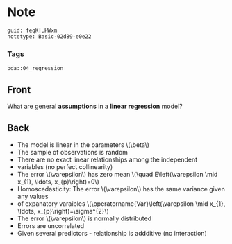 # Note
```
guid: feqK|,HWxm
notetype: Basic-02d89-e0e22
```

### Tags
```
bda::04_regression
```

## Front
What are general <b>assumptions</b> in a <b>linear regression</b>
model?

## Back
<ul>
  <li>The model is linear in the parameters \(\beta\)
  <li>The sample of observations is random
  <li>There are no exact linear relationships among the independent
  <li>variables (no perfect collinearity)
  <li>The error \(\varepsilon\) has zero mean \(\quad
  E\left(\varepsilon \mid x_{1}, \ldots, x_{p}\right)=0\)
  <li>Homoscedasticity: The error \(\varepsilon\) has the same
  variance given any values
  <li>of expanatory varaibles \(\operatorname{Var}\left(\varepsilon
  \mid x_{1}, \ldots, x_{p}\right)=\sigma^{2}\)
  <li>The error \(\varepsilon\) is normally distributed
  <li>Errors are uncorrelated
  <li>Given several predictors - relationship is addditive (no
  interaction)
</ul>
